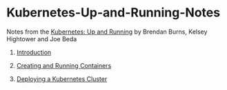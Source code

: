 # Kubernetes-Up-and-Running-Notes

Notes from the [Kubernetes: Up and Running](http://shop.oreilly.com/product/0636920043874.do) by Brendan Burns, Kelsey Hightower and Joe Beda

1. [Introduction](https://github.com/rusrushal13/Kubernetes-Up-and-Running-Notes/blob/master/Chapter1.md)

2. [Creating and Running Containers](https://github.com/rusrushal13/Kubernetes-Up-and-Running-Notes/blob/master/Chapter2.md)

3. [Deploying a Kubernetes Cluster](https://github.com/rusrushal13/Kubernetes-Up-and-Running-Notes/blob/master/Chapter3.md)
